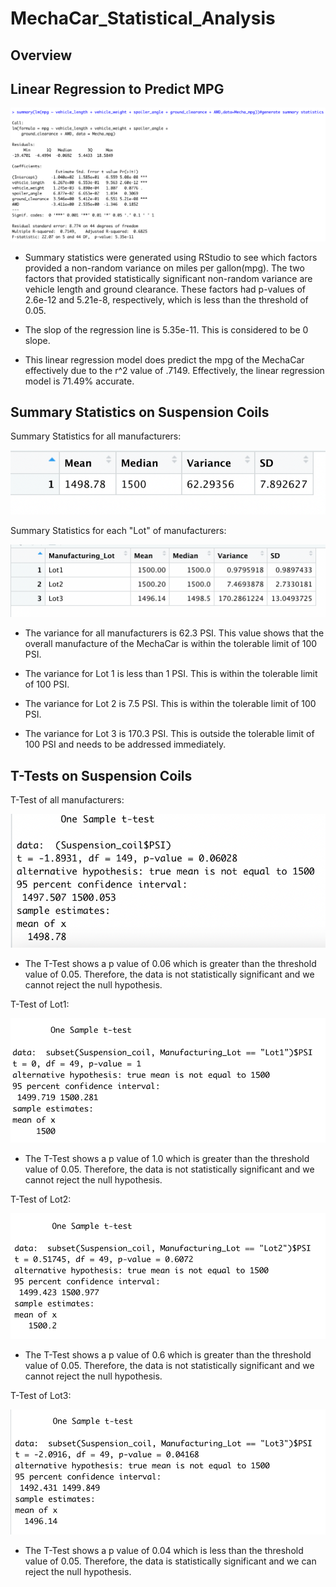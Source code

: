 # MechaCar_Statistical_Analysis

## Overview

## Linear Regression to Predict MPG

![This is an image](https://github.com/JDBrowder523/MechaCar_Statistical_Analysis/blob/main/Images/D1_Summary_Stats_Mecha_mpg.png)

 - Summary statistics were generated using RStudio to see which factors provided a non-random variance on miles per gallon(mpg).  The two factors that provided statistically significant non-random variance are vehicle length and ground clearance.  These factors had p-values of 2.6e-12 and 5.21e-8, respectively, which is less than the threshold of 0.05. 

 - The slop of the regression line is 5.35e-11.  This is considered to be 0 slope.

 - This linear regression model does predict the mpg of the MechaCar effectively due to the r^2 value of .7149. Effectively, the linear regression model is 71.49% accurate.

## Summary Statistics on Suspension Coils

Summary Statistics for all manufacturers:

![This is an image](https://github.com/JDBrowder523/MechaCar_Statistical_Analysis/blob/main/Images/D2_total_summary.png)

Summary Statistics for each "Lot" of manufacturers:

![This is an image](https://github.com/JDBrowder523/MechaCar_Statistical_Analysis/blob/main/Images/D2_Lot_Summary.png)

 - The variance for all manufacturers is 62.3 PSI.  This value shows that the overall manufacture of the MechaCar is within the tolerable limit of 100 PSI.

 - The variance for Lot 1 is less than 1 PSI.  This is within the tolerable limit of 100 PSI.
 - The variance for Lot 2 is 7.5 PSI.  This is within the tolerable limit of 100 PSI.
 - The variance for Lot 3 is 170.3 PSI.  This is outside the tolerable limit of 100 PSI and needs to be addressed immediately.

## T-Tests on Suspension Coils

T-Test of all manufacturers:

![This is an image](https://github.com/JDBrowder523/MechaCar_Statistical_Analysis/blob/main/Images/D3_tTest_all_manufacturers.png)

 - The T-Test shows a p value of 0.06 which is greater than the threshold value of 0.05.  Therefore, the data is not statistically significant and we cannot reject the null hypothesis.

T-Test of Lot1:

![This is an image](https://github.com/JDBrowder523/MechaCar_Statistical_Analysis/blob/main/Images/D3_tTest_Lot1.png)

 - The T-Test shows a p value of 1.0 which is greater than the threshold value of 0.05.  Therefore, the data is not statistically significant and we cannot reject the null hypothesis.

T-Test of Lot2:

![This is an image](https://github.com/JDBrowder523/MechaCar_Statistical_Analysis/blob/main/Images/D3_tTest_Lot2.png)

 - The T-Test shows a p value of 0.6 which is greater than the threshold value of 0.05.  Therefore, the data is not statistically significant and we cannot reject the null hypothesis.

T-Test of Lot3:

![This is an image](https://github.com/JDBrowder523/MechaCar_Statistical_Analysis/blob/main/Images/D3_tTest_Lot3.png)

 - The T-Test shows a p value of 0.04 which is less than the threshold value of 0.05.  Therefore, the data is statistically significant and we can reject the null hypothesis.